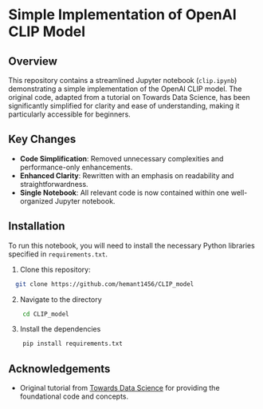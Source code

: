 # Simple Implementation of OpenAI CLIP Model

## Overview
This repository contains a streamlined Jupyter notebook (`clip.ipynb`) demonstrating a simple implementation of the OpenAI CLIP model. The original code, adapted from a tutorial on Towards Data Science, has been significantly simplified for clarity and ease of understanding, making it particularly accessible for beginners.

## Key Changes
- **Code Simplification**: Removed unnecessary complexities and performance-only enhancements.
- **Enhanced Clarity**: Rewritten with an emphasis on readability and straightforwardness.
- **Single Notebook**: All relevant code is now contained within one well-organized Jupyter notebook.

## Installation
To run this notebook, you will need to install the necessary Python libraries specified in `requirements.txt`.

1. Clone this repository:
 ```bash
   git clone https://github.com/hemant1456/CLIP_model
```

2. Navigate to the directory
```bash
    cd CLIP_model
```

3. Install the dependencies
```bash
    pip install requirements.txt
```

## Acknowledgements
- Original tutorial from [Towards Data Science](https://towardsdatascience.com/simple-implementation-of-openai-clip-model-a-tutorial-ace6ff01d9f2) for providing the foundational code and concepts.